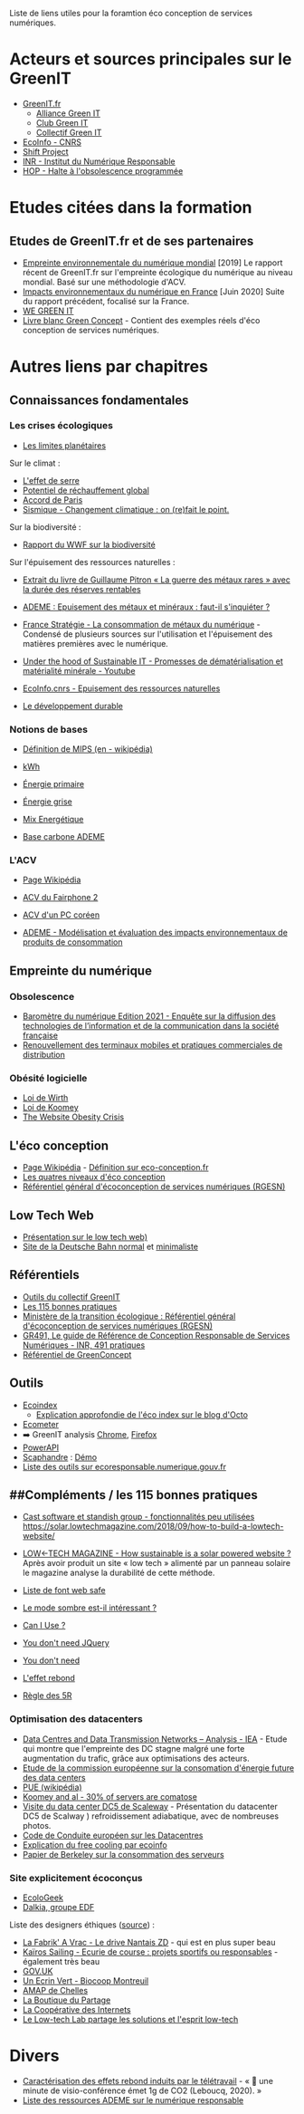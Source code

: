 Liste de liens utiles pour la foramtion éco conception de services numériques.

# Acteurs et sources principales sur le GreenIT

- [GreenIT.fr](https://www.greenit.fr/)
    - [Alliance Green IT](https://alliancegreenit.org/)
    - [Club Green IT](https://club.greenit.fr/)
    - [Collectif Green IT](https://collectif.greenit.fr/)
- [EcoInfo - CNRS](https://ecoinfo.cnrs.fr/)
- [Shift Project](https://theshiftproject.org/)
- [INR - Institut du Numérique Responsable](https://institutnr.org/)
- [HOP - Halte à l'obsolescence programmée](https://www.halteobsolescence.org/)


# Etudes citées dans la formation

## Etudes de GreenIT.fr et de ses partenaires 
- [Empreinte environnementale du numérique mondial](https://www.greenit.fr/empreinte-environnementale-du-numerique-mondial/) [2019] Le rapport récent de GreenIT.fr sur l'empreinte écologique du numérique au niveau mondial. Basé sur une méthodologie d'ACV.
- [Impacts environnementaux du numérique en France](https://www.greenit.fr/2020/06/23/quels-sont-les-impacts-environnementaux-du-numerique-en-france/) [Juin 2020] Suite du rapport précédent, focalisé sur la France.
- [WE GREEN IT](https://www.wwf.fr/sites/default/files/doc-2018-10/20181003_etude_wegreenit_d%C3%A9marche_green_it_entreprises_francaises_WWF-min.pdf?utm_source=website&utm_campaign=etude%20wegreenit)
- [Livre blanc Green Concept](http://www.greenconcept-innovation.fr/wp-content/uploads/2020/02/greenconcept_21022020.pdf) - Contient des exemples réels d'éco conception de services numériques.

# Autres liens par chapitres

## Connaissances fondamentales

### Les crises écologiques
- [Les limites planétaires](https://fr.wikipedia.org/wiki/Limites_plan%C3%A9taires)

Sur le climat :
- [L'effet de serre](https://fr.wikipedia.org/wiki/Effet_de_serre)
- [Potentiel de réchauffement global](https://fr.wikipedia.org/wiki/Potentiel_de_r%C3%A9chauffement_global)
- [Accord de Paris](https://fr.wikipedia.org/wiki/Accord_de_Paris_sur_le_climat)
- [Sismique - Changement climatique : on (re)fait le point.](https://www.sismique.fr/post/changement-climatique-on-refait-le-point)

Sur la biodiversité :
- [Rapport du WWF sur la biodiversité](https://www.wwf.fr/sites/default/files/doc-2020-09/20200910_Synthese_Rapport-Planete-Vivante-2020_WWF-min.pdf)


Sur l'épuisement des ressources naturelles :
- [Extrait du livre de Guillaume Pitron « La guerre des métaux rares » avec la durée des réserves rentables](https://fr.calameo.com/read/002094473c9f01879e45b)
- [ADEME : Epuisement des métaux et minéraux : faut-il s&#39;inquiéter ?](https://www.ademe.fr/epuisement-metaux-mineraux-faut-sinquieter)
- [France Stratégie - La consommation de métaux du numérique](https://www.strategie.gouv.fr/sites/strategie.gouv.fr/files/atoms/files/fs-2020-dt-consommation-metaux-du-numerique-juin.pdf) - Condensé de plusieurs sources sur l'utilisation et l'épuisement des matières premières avec le numérique.
- [Under the hood of Sustainable IT - Promesses de dématérialisation et matérialité minérale - Youtube](https://www.youtube.com/watch?v=QW9udH0vwlE)
- [EcoInfo.cnrs - Epuisement des ressources naturelles](https://ecoinfo.cnrs.fr/2014/03/11/1-epuisement-des-ressources-naturelles/)

- [Le développement durable](https://fr.wikipedia.org/wiki/D%C3%A9veloppement_durable)

### Notions de bases

- [Définition de MIPS (en - wikipédia)](https://en.wikipedia.org/wiki/Material_input_per_service_unit)

- [kWh](https://fr.wikipedia.org/wiki/Kilowatt-heure)
- [Énergie primaire](https://fr.wikipedia.org/wiki/%C3%89nergie_primaire)
- [Énergie grise](https://fr.wikipedia.org/wiki/%C3%89nergie_grise)
- [Mix Energétique](https://fr.wikipedia.org/wiki/Mix_%C3%A9nerg%C3%A9tique)
- [Base carbone ADEME](https://www.bilans-ges.ademe.fr/documentation/UPLOAD_DOC_FR/index.htm?repas.htm )


### L'ACV

- [Page Wikipédia](https://fr.wikipedia.org/wiki/Analyse_du_cycle_de_vie)
- [ACV du Fairphone 2](https://pdfs.semanticscholar.org/881e/5297c5f44d626abe1e65f38d93ac09b2350d.pdf)
- [ACV d'un PC coréen](https://www.researchgate.net/publication/226388568_Life_Cycle_Assessment_of_a_Personal_Computer_and_its_Effective_Recycling_Rate_7_pp)

- [ADEME - Modélisation et évaluation des impacts environnementaux de produits de consommation](https://www.ademe.fr/modelisation-evaluation-impacts-environnementaux-produits-consommation-biens-dequipement)


## Empreinte du numérique

### Obsolescence
- [Baromètre du numérique Edition 2021 - Enquête sur la diffusion des technologies de l’information et de la communication dans la société française ](https://www.arcep.fr/uploads/tx_gspublication/rapport-barometre-numerique-edition-2021.pdf)
- [Renouvellement des terminaux mobiles et pratiques commerciales de distribution](https://www.arcep.fr/uploads/tx_gspublication/rapport-renouvellement-terminaux-mobiles-pratiques-commerciales-distribution-juillet2021.pdf?utm_source=pocket_mylist)

### Obésité logicielle

- [Loi de Wirth](https://fr.wikipedia.org/wiki/Loi_de_Wirth)
- [Loi de Koomey](https://fr.wikipedia.org/wiki/Loi_de_Koomey)
- [The Website Obesity Crisis](https://idlewords.com/talks/website_obesity.htm)


## L'éco conception

- [Page Wikipédia](https://fr.wikipedia.org/wiki/%C3%89coconception) - [Définition sur eco-conception.fr](https://www.eco-conception.fr/static/definition-de-leco-conception.html)
- [Les quatres niveaux d'éco conception](https://www.eco-conception.fr/static/leco-conception-pour-tous.html)
- [Référentiel général d'écoconception de services numériques (RGESN)](https://ecoresponsable.numerique.gouv.fr/publications/referentiel-general-ecoconception/)

## Low Tech Web

- [Présentation sur le low tech web)](https://www.youtube.com/watch?v=w6BmIX564gk)
- [Site de la Deutsche Bahn normal](https://www.bahn.de/) et [minimaliste](https://reiseauskunft.bahn.de/bin/query.exe/el)


## Référentiels

- [Outils du collectif GreenIT](https://collectif.greenit.fr/outils.html)
- [Les 115 bonnes pratiques](https://collectif.greenit.fr/ecoconception-web/115-bonnes-pratiques-eco-conception_web.html)
- [Ministère de la transition écologique : Référentiel général d'écoconception de services numériques (RGESN)](https://ecoresponsable.numerique.gouv.fr/publications/referentiel-general-ecoconception/)
- [GR491, Le guide de Référence de Conception Responsable de Services Numériques - INR, 491 pratiques](https://gr491.isit-europe.org)
- [Référentiel de GreenConcept](http://www.greenconcept-innovation.fr/wp-content/uploads/2020/02/greenconcept_21022020.pdf)


## Outils
- [Ecoindex](http://www.ecoindex.fr)
    - [Explication approfondie de l'éco index sur le blog d'Octo](https://blog.octo.com/sous-le-capot-de-la-mesure-ecoindex/)
- [Ecometer](http://ecometer.org/)
- ➡️ GreenIT analysis [Chrome](https://chrome.google.com/webstore/detail/greenit-analysis/mofbfhffeklkbebfclfaiifefjflcpad?hl=fr), [Firefox](https://addons.mozilla.org/fr/firefox/addon/greenit-analysis/)
- [PowerAPI](https://powerapi-ng.github.io/)
- [Scaphandre](https://github.com/hubblo-org/scaphandre) : [Démo](https://metrics.hubblo.org/)
- [Liste des outils sur ecoresponsable.numerique.gouv.fr](https://ecoresponsable.numerique.gouv.fr/publications/boite-outils/)


##Compléments / les 115 bonnes pratiques
- 
- [Cast software et standish group - fonctionnalités peu utilisées](https://www.standishgroup.com/sample_research_files/Exceeding%20Value_Layout.pdf)
  https://solar.lowtechmagazine.com/2018/09/how-to-build-a-lowtech-website/
- [LOW←TECH MAGAZINE - How sustainable is a solar powered website ?](https://solar.lowtechmagazine.com/2020/01/how-sustainable-is-a-solar-powered-website.html) Après avoir produit un site « low tech » alimenté par un panneau solaire le magazine analyse la durabilité de cette méthode.

- [Liste de font web safe](https://www.w3schools.com/cssref/css_websafe_fonts.asp)

- [Le mode sombre est-il intéressant ?](https://greenspector.com/fr/faut-il-changer-son-fond-decran-pour-consommer-moins-de-batterie/)

- [Can I Use ?](https://caniuse.com/)

- [You don't need JQuery](https://github.com/nefe/You-Dont-Need-jQuery)
- [You don't need](https://github.com/you-dont-need)

- [L'effet rebond](https://fr.wikipedia.org/wiki/Effet_rebond_(%C3%A9conomie))
- [Règle des 5R](https://fr.wikipedia.org/wiki/R%C3%A8gle_des_5_R)

### Optimisation des datacenters

- [Data Centres and Data Transmission Networks – Analysis - IEA](https://www.iea.org/reports/data-centres-and-data-transmission-networks) - Etude qui montre que l'empreinte des DC stagne malgré une forte augmentation du trafic, grâce aux optimisations des acteurs.
- [Etude de la commission européenne sur la consomation d'énergie future des data centers](https://www.francedatacenter.com/wp-content/uploads/2020/11/FINALSTUDYEnglishKK-03-20-210-EN-N13072020pdf.pdf)
- [PUE (wikipédia)](https://fr.wikipedia.org/wiki/Indicateur_d%27efficacit%C3%A9_%C3%A9nerg%C3%A9tique)
- [Koomey and al - 30% of servers are comatose](https://www.anthesisgroup.com/wp-content/uploads/2019/11/Case-Study_DataSupports30PercentComatoseEstimate-FINAL_06032015.pdf)
- [Visite du data center DC5 de Scaleway](https://lafibre.info/scaleway/dc5/) - Présentation du datacenter DC5 de Scalway ) refroidissement adiabatique, avec de nombreuses photos.
- [Code de Conduite européen sur les Datacentres](https://ecoinfo.cnrs.fr/2019/05/06/code-de-conduite-europeen-sur-les-datacentres/)
- [Explication du free cooling par ecoinfo](https://ecoinfo.cnrs.fr/2009/10/08/le-free-cooling/ )
- [Papier de Berkeley sur la consommation des serveurs](https://escholarship.org/content/qt8bb5j7ww/qt8bb5j7ww.pdf)


### Site explicitement écoconçus

- [EcoloGeek](https://www.ecologeek.fr/)
- [Dalkia, groupe EDF](https://www.dalkia.fr)

Liste des designers éthiques ([source](https://eco-conception.designersethiques.org/guide/content/7-plus-loin.html)) :

- [La Fabrik' A Vrac - Le drive Nantais ZD](https://www.lafabrikavrac.fr/) - qui est en plus super beau
- [Kaïros Sailing - Ecurie de course : projets sportifs ou responsables](https://www.kairos-jourdain.com/fr/sailing) - également très beau
- [GOV.UK](https://www.gov.uk/)
- [Un Ecrin Vert - Biocoop Montreuil](https://www.biocoopmontreuil.fr/)
- [AMAP de Chelles](https://amap-chelles.net/)
- [La Boutique du Partage](https://www.laboutiquedupartage.fr/)
- [La Coopérative des Internets](https://www.lacooperativedesinternets.fr/)
- [Le Low-tech Lab partage les solutions et l'esprit low-tech](https://lowtechlab.org/fr)

# Divers

- [Caractérisation des effets rebond induits par le télétravail](https://www.ademe.fr/caracterisation-effets-rebond-induits-teletravail) - «  une minute de visio-conférence émet 1g de CO2 (Leboucq, 2020). »
- [Liste des ressources ADEME sur le numérique responsable](https://ecoresponsable.numerique.gouv.fr/publications/ressources-ademe/)
